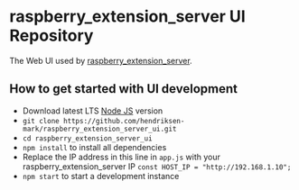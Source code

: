 # raspberry_extension_server UI Repository
The Web UI used by [raspberry_extension_server](https://github.com/hendriksen-mark/raspberry_extension_server).


## How to get started with UI development
 - Download latest LTS [Node JS](https://nodejs.org/en/download/) version
 - `git clone https://github.com/hendriksen-mark/raspberry_extension_server_ui.git`
 - `cd raspberry_extension_server_ui`
 - `npm install` to install all dependencies
 - Replace the IP address in this line in `app.js` with your raspberry_extension_server IP `const HOST_IP = "http://192.168.1.10";`
 - `npm start` to start a development instance

